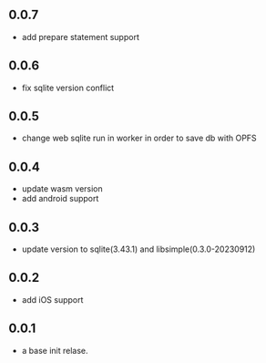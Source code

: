 ## 0.0.7
* add prepare statement support

## 0.0.6
* fix sqlite version conflict

## 0.0.5
* change web sqlite run in worker in order to save db with OPFS

## 0.0.4
* update wasm version
* add android support

## 0.0.3
* update version to sqlite(3.43.1) and libsimple(0.3.0-20230912)

## 0.0.2 

* add iOS support

## 0.0.1

* a base init relase.
